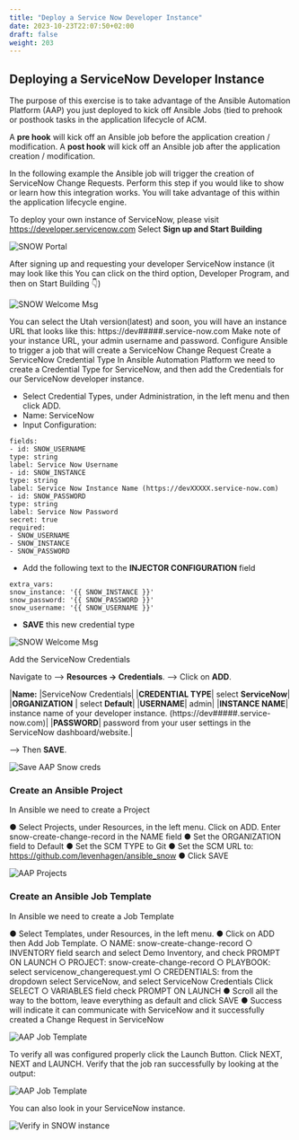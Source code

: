 ```yaml
---
title: "Deploy a Service Now Developer Instance"
date: 2023-10-23T22:07:50+02:00
draft: false
weight: 203
---
```


## Deploying a ServiceNow Developer Instance

The purpose of this exercise is to take advantage of the Ansible Automation Platform (AAP) you
just deployed to kick off Ansible Jobs (tied to prehook or posthook tasks in the application
lifecycle of ACM.

A **pre hook** will kick off an Ansible job before the application creation / modification.
A **post hook** will kick off an Ansible job after the application creation / modification.

In the following example the Ansible job will trigger the creation of ServiceNow Change
Requests. Perform this step if you would like to show or learn how this integration works. You
will take advantage of this within the application lifecycle engine.

To deploy your own instance of ServiceNow, please visit https://developer.servicenow.com
Select **Sign up and Start Building**

![SNOW Portal](/images/202_17.png)

After signing up and requesting your developer ServiceNow instance (it may look like this
You can click on the third option, Developer Program, and then on Start Building
👇)

![SNOW Welcome Msg](/images/202_18.png)



You can select the Utah version(latest) and soon, you will have an instance URL that looks like
this: https://dev#####.service-now.com
Make note of your instance URL, your admin username and password.
Configure Ansible to trigger a job that will create a ServiceNow
Change Request
Create a ServiceNow Credential Type
In Ansible Automation Platform we need to create a Credential Type for ServiceNow, and then
add the Credentials for our ServiceNow developer instance.


- Select Credential Types, under Administration, in the left menu and then click ADD.
- Name: ServiceNow
- Input Configuration:


```
fields:
- id: SNOW_USERNAME
type: string
label: Service Now Username
- id: SNOW_INSTANCE
type: string
label: Service Now Instance Name (https://devXXXXX.service-now.com)
- id: SNOW_PASSWORD
type: string
label: Service Now Password
secret: true
required:
- SNOW_USERNAME
- SNOW_INSTANCE
- SNOW_PASSWORD
```

- Add the following text to the **INJECTOR CONFIGURATION** field

```
extra_vars:
snow_instance: '{{ SNOW_INSTANCE }}'
snow_password: '{{ SNOW_PASSWORD }}'
snow_username: '{{ SNOW_USERNAME }}'
```

- **SAVE** this new credential type


![SNOW Welcome Msg](/images/202_19.png)

Add the ServiceNow Credentials


Navigate to --> **Resources → Credentials**. 
--> Click on **ADD**.

|**Name:** |ServiceNow Credentials|
|**CREDENTIAL TYPE**|  select **ServiceNow**|
|**ORGANIZATION** | select **Default**|
|**USERNAME**| admin|
|**INSTANCE NAME**| instance name of your developer instance. (https://dev#####.service-now.com)|
|**PASSWORD**| password from your user settings in the ServiceNow dashboard/website.|

--> Then **SAVE**.

![Save AAP Snow creds](/images/202_20.png)

### Create an Ansible Project


In Ansible we need to create a Project

● Select Projects, under Resources, in the left menu. Click on ADD. Enter
snow-create-change-record in the NAME field
● Set the ORGANIZATION field to Default
● Set the SCM TYPE to Git
● Set the SCM URL to: https://github.com/levenhagen/ansible_snow
● Click SAVE


![AAP Projects](/images/202_21.png)


### Create an Ansible Job Template

In Ansible we need to create a Job Template

● Select Templates, under Resources, in the left menu.
● Click on ADD then Add Job Template.
○ NAME: snow-create-change-record
○ INVENTORY field search and select Demo Inventory, and check PROMPT ON
LAUNCH
○ PROJECT: snow-create-change-record
○ PLAYBOOK: select servicenow_changerequest.yml
○ CREDENTIALS: from the dropdown select ServiceNow, and select ServiceNow
Credentials Click SELECT
○ VARIABLES field check PROMPT ON LAUNCH
● Scroll all the way to the bottom, leave everything as default and click SAVE
● Success will indicate it can communicate with ServiceNow and it successfully created a
Change Request in ServiceNow


![AAP Job Template](/images/202_22.png)

To verify all was configured properly click the Launch Button.
Click NEXT, NEXT and LAUNCH.
Verify that the job ran successfully by looking at the output:

![AAP Job Template](/images/202_23.png)

You can also look in your ServiceNow instance.

![Verify in SNOW instance](/images/202_24.png)
